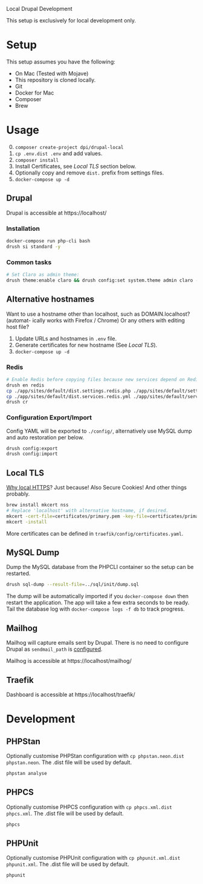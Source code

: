 Local Drupal Development

This setup is exclusively for local development only.

# Setup

This setup assumes you have the following:

 * On Mac (Tested with Mojave)
 * This repository is cloned locally.
 * Git
 * Docker for Mac
 * Composer
 * Brew

# Usage

 0. `composer create-project dpi/drupal-local`
 1. `cp .env.dist .env` and add values.
 2. `composer install`
 3. Install Certificates, see _Local TLS_ section below.
 4. Optionally copy and remove `dist.` prefix from settings files.
 5. `docker-compose up -d`

## Drupal

Drupal is accessible at https://localhost/

### Installation

```bash
docker-compose run php-cli bash
drush si standard -y
```

### Common tasks

```bash
# Set Claro as admin theme:
drush theme:enable claro && drush config:set system.theme admin claro -y && drush cr
```

## Alternative hostnames

Want to use a hostname other than localhost, such as DOMAIN.localhost? (automat-
ically works with Firefox / Chrome) Or any others with editing host file?

 1. Update URLs and hostnames in `.env` file.
 2. Generate certificates for new hostname (See _Local TLS_).
 3. `docker-compose up -d`

### Redis

```bash
# Enable Redis before copying files because new services depend on Redis.module.
drush en redis
cp ./app/sites/default/dist.settings.redis.php ./app/sites/default/settings.redis.php
cp ./app/sites/default/dist.services.redis.yml ./app/sites/default/services.redis.php
drush cr
```

### Configuration Export/Import

Config YAML will be exported to `./config/`, alternatively use MySQL dump and
auto restoration per below.

```bash
drush config:export
drush config:import
```

## Local TLS

[Why local HTTPS][local-https]? Just because! Also Secure Cookies! And other
things probably.

```bash
brew install mkcert nss
# Replace 'localhost' with alternative hostname, if desired.
mkcert -cert-file=certificates/primary.pem -key-file=certificates/primary-key.pem localhost
mkcert -install
```

More certificates can be defined in `traefik/config/certificates.yaml`.

 [local-https]: https://web.dev/how-to-use-local-https/

## MySQL Dump

Dump the MySQL database from the PHPCLI container so the setup can be restarted.

```bash
drush sql-dump --result-file=../sql/init/dump.sql
```

The dump will be automatically imported if you `docker-compose down` then
restart the application. The app will take a few extra seconds to be ready. Tail
the database log with `docker-compose logs -f db` to track progress.

## Mailhog

Mailhog will capture emails sent by Drupal. There is no need to configure Drupal
as `sendmail_path` is [configured][sendmail-php-ini].

Mailhog is accessible at https://localhost/mailhog/

 [sendmail-php-ini]: https://github.com/skpr/containers/blob/master/php/base/conf.d/50_overrides.ini

## Traefik

Dashboard is accessible at https://localhost/traefik/

# Development

## PHPStan

Optionally customise PHPStan configuration with
`cp phpstan.neon.dist phpstan.neon`. The .dist file will be used by default.

```bash
phpstan analyse
```

## PHPCS

Optionally customise PHPCS configuration with
`cp phpcs.xml.dist phpcs.xml`. The .dist file will be used by default.

```bash
phpcs
```

## PHPUnit

Optionally customise PHPUnit configuration with
`cp phpunit.xml.dist phpunit.xml`. The .dist file will be used by default.

```bash
phpunit
```
